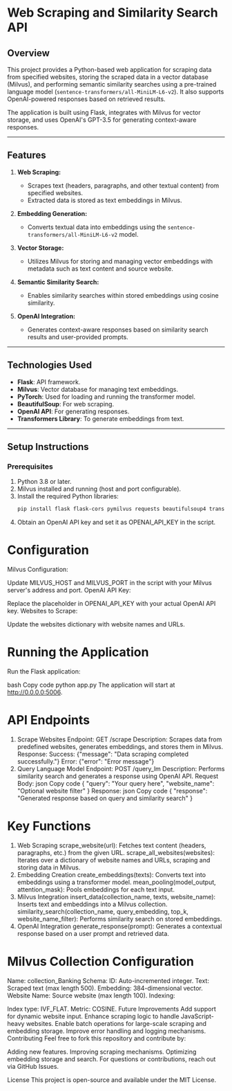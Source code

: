 # Web Scraping and Similarity Search API

## Overview
This project provides a Python-based web application for scraping data from specified websites, storing the scraped data in a vector database (Milvus), and performing semantic similarity searches using a pre-trained language model (`sentence-transformers/all-MiniLM-L6-v2`). It also supports OpenAI-powered responses based on retrieved results.

The application is built using Flask, integrates with Milvus for vector storage, and uses OpenAI's GPT-3.5 for generating context-aware responses.

---

## Features
1. **Web Scraping:**
   - Scrapes text (headers, paragraphs, and other textual content) from specified websites.
   - Extracted data is stored as text embeddings in Milvus.

2. **Embedding Generation:**
   - Converts textual data into embeddings using the `sentence-transformers/all-MiniLM-L6-v2` model.

3. **Vector Storage:**
   - Utilizes Milvus for storing and managing vector embeddings with metadata such as text content and source website.

4. **Semantic Similarity Search:**
   - Enables similarity searches within stored embeddings using cosine similarity.

5. **OpenAI Integration:**
   - Generates context-aware responses based on similarity search results and user-provided prompts.

---

## Technologies Used
- **Flask**: API framework.
- **Milvus**: Vector database for managing text embeddings.
- **PyTorch**: Used for loading and running the transformer model.
- **BeautifulSoup**: For web scraping.
- **OpenAI API**: For generating responses.
- **Transformers Library**: To generate embeddings from text.

---

## Setup Instructions

### Prerequisites
1. Python 3.8 or later.
2. Milvus installed and running (host and port configurable).
3. Install the required Python libraries:
   ```bash
   pip install flask flask-cors pymilvus requests beautifulsoup4 transformers torch openai
4. Obtain an OpenAI API key and set it as OPENAI_API_KEY in the script.
   
# Configuration
Milvus Configuration:

Update MILVUS_HOST and MILVUS_PORT in the script with your Milvus server's address and port.
OpenAI API Key:

Replace the placeholder in OPENAI_API_KEY with your actual OpenAI API key.
Websites to Scrape:

Update the websites dictionary with website names and URLs.
# Running the Application
Run the Flask application:

bash
Copy code
python app.py
The application will start at http://0.0.0.0:5006.

# API Endpoints
1. Scrape Websites
Endpoint: GET /scrape
Description: Scrapes data from predefined websites, generates embeddings, and stores them in Milvus.
Response:
Success: {"message": "Data scraping completed successfully."}
Error: {"error": "Error message"}
2. Query Language Model
Endpoint: POST /query_lm
Description: Performs similarity search and generates a response using OpenAI API.
Request Body:
json
Copy code
{
  "query": "Your query here",
  "website_name": "Optional website filter"
}
Response:
json
Copy code
{
  "response": "Generated response based on query and similarity search"
}

# Key Functions
1. Web Scraping
scrape_website(url): Fetches text content (headers, paragraphs, etc.) from the given URL.
scrape_all_websites(websites): Iterates over a dictionary of website names and URLs, scraping and storing data in Milvus.
2. Embedding Creation
create_embeddings(texts): Converts text into embeddings using a transformer model.
mean_pooling(model_output, attention_mask): Pools embeddings for each text input.
3. Milvus Integration
insert_data(collection_name, texts, website_name): Inserts text and embeddings into a Milvus collection.
similarity_search(collection_name, query_embedding, top_k, website_name_filter): Performs similarity search on stored embeddings.
4. OpenAI Integration
generate_response(prompt): Generates a contextual response based on a user prompt and retrieved data.

# Milvus Collection Configuration
Name: collection_Banking
Schema:
ID: Auto-incremented integer.
Text: Scraped text (max length 500).
Embedding: 384-dimensional vector.
Website Name: Source website (max length 100).
Indexing:

Index type: IVF_FLAT.
Metric: COSINE.
Future Improvements
Add support for dynamic website input.
Enhance scraping logic to handle JavaScript-heavy websites.
Enable batch operations for large-scale scraping and embedding storage.
Improve error handling and logging mechanisms.
Contributing
Feel free to fork this repository and contribute by:

Adding new features.
Improving scraping mechanisms.
Optimizing embedding storage and search.
For questions or contributions, reach out via GitHub Issues.

License
This project is open-source and available under the MIT License.
